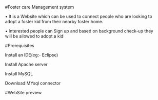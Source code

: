 #Foster care Management system 

  •	It is a Website which can be used to connect people who are looking to adopt a foster kid from their nearby foster home.
  
  •	Interested people can Sign up and based on background check-up they will be allowed to adopt a kid

#Prerequisites

  Install an IDE(eg:- Eclipse)
  
  Install Apache server
  
  Install MySQL
  
  Download MYsql connector

#WebSite preview
 

